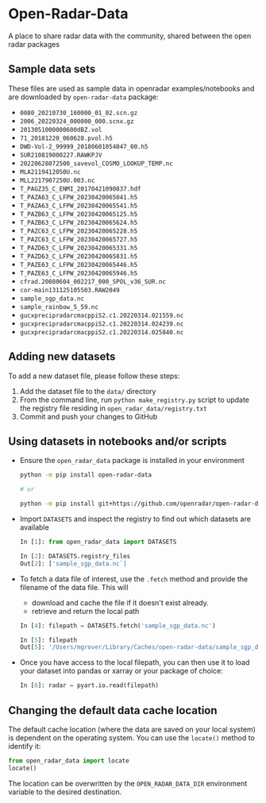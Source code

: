 # Open-Radar-Data

A place to share radar data with the community, shared between the open radar packages

## Sample data sets

These files are used as sample data in openradar examples/notebooks and are downloaded by `open-radar-data` package:

- `0080_20210730_160000_01_02.scn.gz`
- `2006_20220324_000000_000.scnx.gz`
- `2013051000000600dBZ.vol`
- `71_20181220_060628.pvol.h5`
- `DWD-Vol-2_99999_20180601054047_00.h5`
- `SUR210819000227.RAWKPJV`
- `20220628072500_savevol_COSMO_LOOKUP_TEMP.nc`
- `MLA2119412050U.nc`
- `MLL2217907250U.003.nc`
- `T_PAGZ35_C_ENMI_20170421090837.hdf`
- `T_PAZA63_C_LFPW_20230420065041.h5`
- `T_PAZA63_C_LFPW_20230420065541.h5`
- `T_PAZB63_C_LFPW_20230420065125.h5`
- `T_PAZB63_C_LFPW_20230420065624.h5`
- `T_PAZC63_C_LFPW_20230420065228.h5`
- `T_PAZC63_C_LFPW_20230420065727.h5`
- `T_PAZD63_C_LFPW_20230420065331.h5`
- `T_PAZD63_C_LFPW_20230420065831.h5`
- `T_PAZE63_C_LFPW_20230420065446.h5`
- `T_PAZE63_C_LFPW_20230420065946.h5`
- `cfrad.20080604_002217_000_SPOL_v36_SUR.nc`
- `cor-main131125105503.RAW2049`
- `sample_sgp_data.nc`
- `sample_rainbow_5_59.nc`
- `gucxprecipradarcmacppiS2.c1.20220314.021559.nc`
- `gucxprecipradarcmacppiS2.c1.20220314.024239.nc`
- `gucxprecipradarcmacppiS2.c1.20220314.025840.nc`

## Adding new datasets

To add a new dataset file, please follow these steps:

1. Add the dataset file to the `data/` directory
2. From the command line, run `python make_registry.py` script to update the registry file residing in `open_radar_data/registry.txt`
3. Commit and push your changes to GitHub

## Using datasets in notebooks and/or scripts

- Ensure the `open_radar_data` package is installed in your environment

  ```bash
  python -m pip install open-radar-data

  # or

  python -m pip install git+https://github.com/openradar/open-radar-data
  ```

- Import `DATASETS` and inspect the registry to find out which datasets are available

  ```python
  In [1]: from open_radar_data import DATASETS

  In [2]: DATASETS.registry_files
  Out[2]: ['sample_sgp_data.nc`]
  ```

- To fetch a data file of interest, use the `.fetch` method and provide the filename of the data file. This will

  - download and cache the file if it doesn't exist already.
  - retrieve and return the local path

  ```python
  In [4]: filepath = DATASETS.fetch('sample_sgp_data.nc')

  In [5]: filepath
  Out[5]: '/Users/mgrover/Library/Caches/open-radar-data/sample_sgp_data.nc'
  ```

- Once you have access to the local filepath, you can then use it to load your dataset into pandas or xarray or your package of choice:

  ```python
  In [6]: radar = pyart.io.read(filepath)
  ```

## Changing the default data cache location

The default cache location (where the data are saved on your local system) is dependent on the operating system. You can use the `locate()` method to identify it:

```python
from open_radar_data import locate
locate()
```

The location can be overwritten by the `OPEN_RADAR_DATA_DIR` environment
variable to the desired destination.
